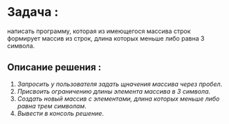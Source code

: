 # Задача :
написать программу, которая из имеющегося массива 
строк формирует массив из строк, длина которых меньше либо равна 3 символа.



## Описание решения :
1. *Запросить у пользователя задать щначения массива через пробел*.
2. *Присвоить ограничению длины элемента массива в 3 символа*.
3. *Создать новый массив с элементами, длина которых меньше либо равна трем символам*.
4. *Вывести в консоль решение*.
